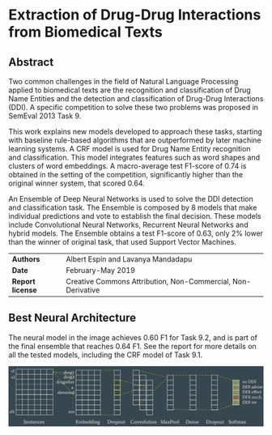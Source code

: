 # Extraction of Drug-Drug Interactions from Biomedical Texts

## Abstract

Two common challenges in the field of Natural Language Processing applied to biomedical texts are the recognition and classification of Drug Name Entities and the detection and classification of Drug-Drug Interactions (DDI). A specific competition to solve these two problems was proposed in SemEval 2013 Task 9.

This work explains new models developed to approach these tasks, starting with baseline rule-based algorithms that are outperformed by later machine learning systems. A CRF model is used for Drug Name Entity recognition and classification. This model integrates features such as word shapes and clusters of word embeddings. A macro-average test F1-score of 0.74 is
obtained in the setting of the competition, significantly higher than the original winner system, that scored 0.64. 

An Ensemble of Deep Neural Networks is used to solve the DDI detection and classification task. The Ensemble is composed by 8 models that make individual predictions and vote to establish the final decision. These models include Convolutional Neural Networks, Recurrent Neural Networks and hybrid models. The Ensemble obtains a test F1-score of 0.63, only 2% lower than the winner of original task, that used Support Vector Machines.

| | |
|-|-|
| **Authors** | Albert Espín and Lavanya Mandadapu |
| **Date**  | February-May 2019  |
| **Report license**  | Creative Commons Attribution, Non-Commercial, Non-Derivative |


## Best Neural Architecture

The neural model in the image achieves 0.60 F1 for Task 9.2, and is part of the final ensemble that reaches 0.64 F1. See the report for more details on all the tested models, including the CRF model of Task 9.1.

![](neural_architecture.png)
